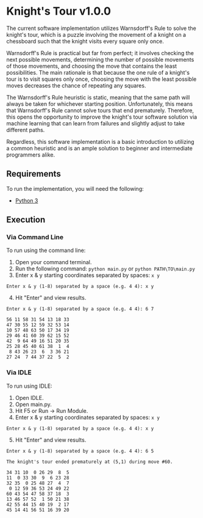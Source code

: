 # Knight's Tour v1.0.0

The current software implementation utilizes Warnsdorff's Rule to solve the knight's tour, which is a puzzle involving the movement of a knight on a chessboard such that the knight visits every square only once.

Warnsdorff's Rule is practical but far from perfect; it involves checking the next possible movements, determining the number of possible movements of those movements, and choosing the move that contains the least possibilities. The main rationale is that because the one rule of a knight's tour is to visit squares only once, choosing the move with the least possible moves decreases the chance of repeating any squares.

The Warnsdorff's Rule heuristic is static, meaning that the same path will always be taken for whichever starting position. Unfortunately, this means that Warnsdorff's Rule cannot solve tours that end prematurely. Therefore, this opens the opportunity to improve the knight's tour software solution via machine learning that can learn from failures and slightly adjust to take different paths.

Regardless, this software implementation is a basic introduction to utilizing a common heuristic and is an ample solution to beginner and intermediate programmers alike.


## Requirements

To run the implementation, you will need the following:
* [Python 3](https://www.python.org/downloads/)

## Execution

### Via Command Line

To run using the command line:

1. Open your command terminal.
2. Run the following command: `python main.py` or `python PATH\TO\main.py`
3. Enter x & y starting coordinates separated by spaces: `x y`

  ```
  Enter x & y (1-8) separated by a space (e.g. 4 4): x y
  ```

4. Hit "Enter" and view results.

  ```
  Enter x & y (1-8) separated by a space (e.g. 4 4): 6 7

  56 11 58 31 54 13 18 33 
  47 30 55 12 59 32 53 14 
  10 57 48 63 50 17 34 19 
  29 46 41 60 39 62 15 52 
  42  9 64 49 16 51 20 35 
  25 28 45 40 61 38  1  4 
   8 43 26 23  6  3 36 21 
  27 24  7 44 37 22  5  2 
  ```
  
### Via IDLE

To run using IDLE:

1. Open IDLE.
2. Open main.py.
3. Hit F5 or Run -> Run Module.
4. Enter x & y starting coordinates separated by spaces: `x y`

  ```
  Enter x & y (1-8) separated by a space (e.g. 4 4): x y
  ```

5. Hit "Enter" and view results.

  ```
  Enter x & y (1-8) separated by a space (e.g. 4 4): 6 5

  The knight's tour ended prematurely at (5,1) during move #60.

  34 31 10  0 26 29  8  5 
  11  0 33 30  9  6 23 28 
  32 35  0 25 48 27  4  7 
   0 12 59 36 53 24 49 22 
  60 43 54 47 58 37 18  3 
  13 46 57 52  1 50 21 38 
  42 55 44 15 40 19  2 17 
  45 14 41 56 51 16 39 20 
  ```
